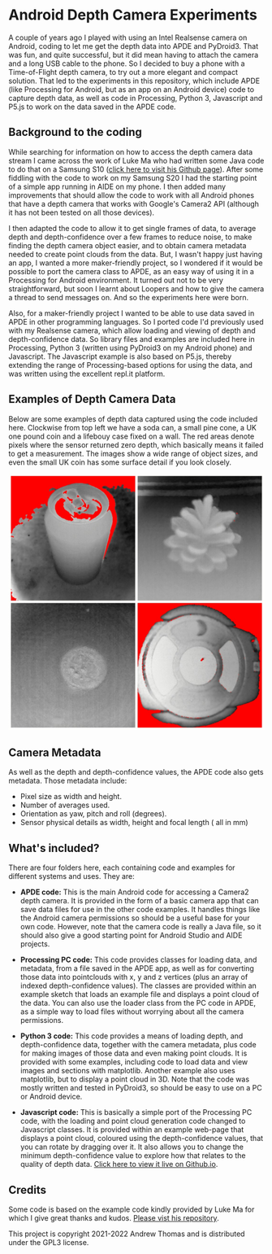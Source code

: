 # Android Depth Camera Experiments

A couple of years ago I played with using an Intel Realsense camera on Android, coding to let me get the depth data into APDE and PyDroid3. That was fun, and quite successful, but it did mean having to attach the camera and a long USB cable to the phone. So I decided to buy a phone with a Time-of-Flight depth camera, to try out a more elegant and compact solution. That led to the experiments in this repository, which include APDE (like Processing for Android, but as an app on an Android device) code to capture depth data, as well as code in Processing, Python 3, Javascript and P5.js to work on the data saved in the APDE code.

## Background to the coding

While searching for information on how to access the depth camera data stream I came across the work of Luke Ma who had written some Java code to do that on a Samsung S10 ([click here to visit his Github page](https://github.com/plluke/tof)). After some fiddling with the code to work on my Samsung S20 I had the starting point of a simple app running in AIDE on my phone. I then added many improvements that should allow the code to work with all Android phones that have a depth camera that works with Google's Camera2 API (although it has not been tested on all those devices).

I then adapted the code to allow it to get single frames of data, to average depth and depth-confidence over a few frames to reduce noise, to make finding the depth camera object easier, and to obtain camera metadata needed to create point clouds from the data. But, I wasn't happy just having an app, I wanted a more maker-friendly project, so I wondered if it would be possible to port the camera class to APDE, as an easy way of using it in a Processing for Android environment. It turned out not to be very straightforward, but soon I learnt about Loopers and how to give the camera a thread to send messages on. And so the experiments here were born.

Also, for a maker-friendly project I wanted to be able to use data saved in APDE in other programming languages. So I ported code I'd previously used with my Realsense camera, which allow loading and viewing of depth and depth-confidence data. So library files and examples are included here in Processing, Python 3 (written using PyDroid3 on my Android phone) and Javascript. The Javascript example is also based on P5.js, thereby extending the range of Processing-based options for using the data, and was written using the excellent repl.it platform.

## Examples of Depth Camera Data

Below are some examples of depth data captured using the code included here. Clockwise from top left we have a soda can, a small pine cone, a UK one pound coin and a lifebouy case fixed on a wall. The red areas denote pixels where the sensor returned zero depth, which basically means it failed to get a measurement. The images show a wide range of object sizes, and even the small UK coin has some surface detail if you look closely.

![Examples of Depth Camera captures](./dcamgrid.jpg)

## Camera Metadata

As well as the depth and depth-confidence values, the APDE code also gets metadata. Those metadata include:

* Pixel size as width and height.
* Number of averages used.
* Orientation as yaw, pitch and roll (degrees).
* Sensor physical details as width, height and focal length ( all in mm)

## What's included?

There are four folders here, each containing code and examples for different systems and uses. They are:

* **APDE code:** This is the main Android code for accessing a Camera2 depth camera. It is provided in the form of a basic camera app that can save data files for use in the other code examples. It handles things like the Android camera permissions so should be a useful base for your own code. However, note that the camera code is really a Java file, so it should also give a good starting point for Android Studio and AIDE projects.

* **Processing PC code:** This code provides classes for loading data, and metadata, from a file saved in the APDE app, as well as for converting those data into pointclouds with x, y and z vertices (plus an array of indexed depth-confidence values). The classes are provided within an example sketch that loads an example file and displays a point cloud of the data. You can also use the loader class from the PC code in APDE, as a simple way to load files without worrying about all the camera permissions.

* **Python 3 code:** This code provides a means of loading depth, and depth-confidence data, together with the camera metadata, plus code for making images of those data and even making point clouds. It is provided with some examples, including code to load data and view images and sections with matplotlib. Another example also uses matplotlib, but to display a point cloud in 3D. Note that the code was mostly written and tested in PyDroid3, so should be easy to use on a PC or Android device.

* **Javascript code:** This is basically a simple port of the Processing PC code, with the loading and point cloud generation code changed to Javascript classes. It is provided within an example web-page that displays a point cloud, coloured using the depth-confidence values, that you can rotate by dragging over it. It also allows you to change the minimum depth-confidence value to explore how that relates to the quality of depth data. [Click here to view it live on Github.io](https://drandrewthomas.github.io/AndroidDepthCamera/).

## Credits

Some code is based on the example code kindly provided by Luke Ma for which I give great thanks and kudos. [Please vist his repository](https://github.com/plluke/tof).

This project is copyright 2021-2022 Andrew Thomas and is distributed under the GPL3 license.
